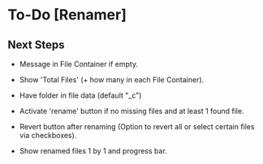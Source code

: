 # To-Do [Renamer]

## Next Steps

- Message in File Container if empty.

- Show 'Total Files' (+ how many in each File Container).

- Have folder in file data
  (default "_c")

- Activate 'rename' button if no missing files and at least 1 found file.

- Revert button after renaming
  (Option to revert all or select certain files via checkboxes).

- Show renamed files 1 by 1 and progress bar.

